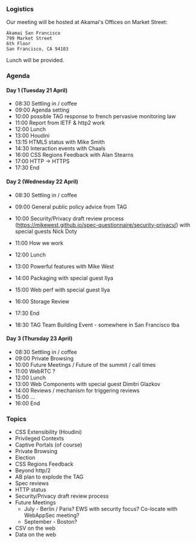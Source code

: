 ### Logistics

Our meeting will be hosted at Akamai's Offices on Market Street:

    Akamai San Francisco
    799 Market Street
    6th Floor
    San Francisco, CA 94103

Lunch will be provided.


### Agenda

#### Day 1 (Tuesday 21 April)

* 08:30 Settling in / coffee
* 09:00 Agenda setting
* 10:00 possible TAG response to french pervasive monitoring law
* 11:00 Report from IETF & http2 work
* 12:00 Lunch
* 13:00 Houdini
* 13:15 HTML5 status with Mike Smith
* 14:30 Interaction events with Chaals
* 16:00 CSS Regions Feedback with Alan Stearns
* 17:00 HTTP -> HTTPS
* 17:30 End

#### Day 2 (Wednesday 22 April)

* 08:30 Settling in / coffee
* 09:00 General public policy advice from TAG
* 10:00 Security/Privacy draft review process
  (https://mikewest.github.io/spec-questionnaire/security-privacy/)
  with special guests Nick Doty
* 11:00 How we work
* 12:00 Lunch
* 13:00 Powerful features with Mike West
* 14:00 Packaging with special guest Ilya
* 15:00 Web perf with special guest Ilya
* 16:00 Storage Review
* 17:30 End

* 18:30 TAG Team Building Event - somewhere in San Francisco tba

#### Day 3 (Thursday 23 April)

* 08:30 Settling in / coffee
* 09:00 Private Browsing
* 10:00 Future Meetings / Future of the summit / call times
* 11:00 WebRTC ?
* 12:00 Lunch
* 13:00 Web Components with special guest Dimitri Glazkov
* 14:00 Reviews / mechanism for triggering reviews
* 15:00 ...
* 16:00 End


### Topics

* CSS Extensibility (Houdini)
* Privileged Contexts
* Captive Portals (of course)
* Private Browsing
* Election
* CSS Regions Feedback
* Beyond http/2
* AB plan to explode the TAG
* Spec reviews
* HTTP status
* Security/Privacy draft review process
* Future Meetings
  * July - Berlin / Paris? EWS with security focus? Co-locate with WebAppSec meeting?
  * September - Boston?
* CSV on the web
* Data on the web

